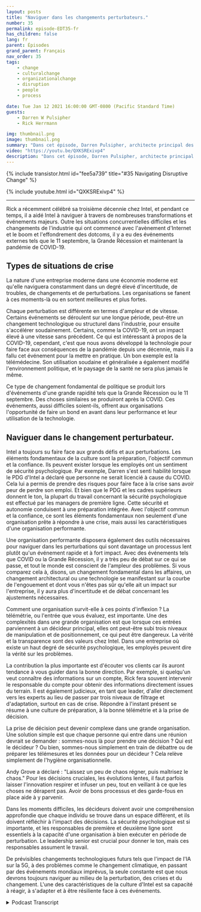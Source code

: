 ```yaml
---
layout: posts
title: "Naviguer dans les changements perturbateurs."
number: 35
permalink: episode-EDT35-fr
has_children: false
lang: fr
parent: Épisodes
grand_parent: Français
nav_order: 35
tags:
    - change
    - culturalchange
    - organizationalchange
    - disruption
    - people
    - process

date: Tue Jan 12 2021 16:00:00 GMT-0800 (Pacific Standard Time)
guests:
    - Darren W Pulsipher
    - Rick Herrmann

img: thumbnail.png
image: thumbnail.png
summary: "Dans cet épisode, Darren Pulsipher, architecte principal des solutions pour le secteur public, et Rick Hermann, directeur du secteur public américain chez Intel, discutent de la façon dont Intel a réussi à naviguer avec succès dans les changements perturbateurs au cours des trois dernières décennies."
video: "https://youtu.be/QXKSRExivp4"
description: "Dans cet épisode, Darren Pulsipher, architecte principal des solutions pour le secteur public, et Rick Hermann, directeur du secteur public américain chez Intel, discutent de la façon dont Intel a réussi à naviguer avec succès dans les changements perturbateurs au cours des trois dernières décennies."
---
```


<div>
{% include transistor.html id="fee5a739" title="#35 Navigating Disruptive Change" %}

{% include youtube.html id="QXKSRExivp4" %}
</div>

---

Rick a récemment célébré sa troisième décennie chez Intel, et pendant ce temps, il a aidé Intel à naviguer à travers de nombreuses transformations et événements majeurs. Outre les situations concurrentielles difficiles et les changements de l'industrie qui ont commencé avec l'avènement d'Internet et le boom et l'effondrement des dotcoms, il y a eu des événements externes tels que le 11 septembre, la Grande Récession et maintenant la pandémie de COVID-19.

## Types de situations de crise

La nature d'une entreprise moderne dans une économie moderne est qu'elle naviguera constamment dans un degré élevé d'incertitude, de troubles, de changements et de perturbations. Les organisations se fanent à ces moments-là ou en sortent meilleures et plus fortes.

Chaque perturbation est différente en termes d'ampleur et de vitesse. Certains événements se déroulent sur une longue période, peut-être un changement technologique ou structurel dans l'industrie, pour ensuite s'accélérer soudainement. Certains, comme la COVID-19, ont un impact élevé à une vitesse sans précédent. Ce qui est intéressant à propos de la COVID-19, cependant, c'est que nous avons développé la technologie pour faire face aux conséquences de la pandémie depuis une décennie, mais il a fallu cet événement pour la mettre en pratique. Un bon exemple est la télémédecine. Son utilisation soudaine et généralisée a également modifié l'environnement politique, et le paysage de la santé ne sera plus jamais le même.

Ce type de changement fondamental de politique se produit lors d'événements d'une grande rapidité tels que la Grande Récession ou le 11 septembre. Des choses similaires se produiront après la COVID. Ces événements, aussi difficiles soient-ils, offrent aux organisations l'opportunité de faire un bond en avant dans leur performance et leur utilisation de la technologie.

## Naviguer dans le changement perturbateur.

Intel a toujours su faire face aux grands défis et aux perturbations. Les éléments fondamentaux de la culture sont la préparation, l'objectif commun et la confiance. Ils peuvent exister lorsque les employés ont un sentiment de sécurité psychologique. Par exemple, Darren s'est senti habilité lorsque le PDG d'Intel a déclaré que personne ne serait licencié à cause du COVID. Cela lui a permis de prendre des risques pour faire face à la crise sans avoir peur de perdre son emploi. Et bien que le PDG et les cadres supérieurs donnent le ton, la plupart du travail concernant la sécurité psychologique est effectué par les managers de première ligne. Cette sécurité et autonomie conduisent à une préparation intégrée. Avec l'objectif commun et la confiance, ce sont les éléments fondamentaux non seulement d'une organisation prête à répondre à une crise, mais aussi les caractéristiques d'une organisation performante.

Une organisation performante disposera également des outils nécessaires pour naviguer dans les perturbations qui sont davantage un processus lent plutôt qu'un événement rapide et à fort impact. Avec des événements tels que COVID ou la Grande Récession, il y a très peu de débat sur ce qui se passe, et tout le monde est conscient de l'ampleur des problèmes. Si vous comparez cela à, disons, un changement fondamental dans les affaires, un changement architectural ou une technologie se manifestant sur la courbe de l'engouement et dont vous n'êtes pas sûr qu'elle ait un impact sur l'entreprise, il y aura plus d'incertitude et de débat concernant les ajustements nécessaires.

Comment une organisation survit-elle à ces points d'inflexion ? La télémétrie, ou l'entrée que vous évaluez, est importante. Une des complexités dans une grande organisation est que lorsque ces entrées parviennent à un décideur principal, elles ont peut-être subi trois niveaux de manipulation et de positionnement, ce qui peut être dangereux. La vérité et la transparence sont des valeurs chez Intel. Dans une entreprise où existe un haut degré de sécurité psychologique, les employés peuvent dire la vérité sur les problèmes.

La contribution la plus importante est d'écouter vos clients car ils auront tendance à vous guider dans la bonne direction. Par exemple, si quelqu'un veut connaître des informations sur un compte, Rick fera souvent intervenir le responsable du compte pour obtenir des informations directement issues du terrain. Il est également judicieux, en tant que leader, d'aller directement vers les experts au lieu de passer par trois niveaux de filtrage et d'adaptation, surtout en cas de crise. Répondre à l'instant présent se résume à une culture de préparation, à la bonne télémétrie et à la prise de décision.

La prise de décision peut devenir complexe dans une grande organisation. Une solution simple est que chaque personne qui entre dans une réunion devrait se demander : sommes-nous là pour prendre une décision ? Qui est le décideur ? Ou bien, sommes-nous simplement en train de débattre ou de préparer les télémesures et les données pour un décideur ? Cela relève simplement de l'hygiène organisationnelle.

Andy Grove a déclaré : "Laissez un peu de chaos régner, puis maîtrisez le chaos." Pour les décisions cruciales, les évolutions lentes, il faut parfois laisser l'innovation respirer et infuser un peu, tout en veillant à ce que les choses ne dérapent pas. Avoir de bons processus et des garde-fous en place aide à y parvenir.

Dans les moments difficiles, les décideurs doivent avoir une compréhension approfondie que chaque individu se trouve dans un espace différent, et ils doivent réfléchir à l'impact des décisions. La sécurité psychologique est si importante, et les responsables de première et deuxième ligne sont essentiels à la capacité d'une organisation à bien exécuter en période de perturbation. Le leadership senior est crucial pour donner le ton, mais ces responsables assument le travail.

De prévisibles changements technologiques futurs tels que l'impact de l'IA sur la 5G, à des problèmes comme le changement climatique, en passant par des événements mondiaux imprévus, la seule constante est que nous devrons toujours naviguer au milieu de la perturbation, des crises et du changement. L'une des caractéristiques de la culture d'Intel est sa capacité à réagir, à s'adapter et à être résiliente face à ces événements.



<details>
<summary> Podcast Transcript </summary>

<p></p>

</details>
